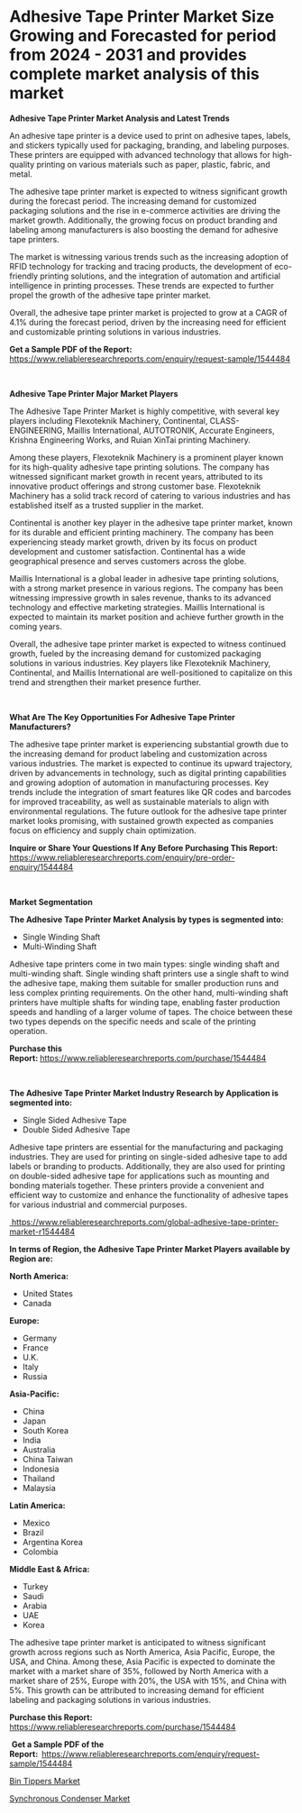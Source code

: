 <p><h1>Adhesive Tape Printer Market Size Growing and Forecasted for period from 2024 - 2031 and provides complete market analysis of this market</h1></p><p><strong>Adhesive Tape Printer Market Analysis and Latest Trends</strong></p>
<p><p>An adhesive tape printer is a device used to print on adhesive tapes, labels, and stickers typically used for packaging, branding, and labeling purposes. These printers are equipped with advanced technology that allows for high-quality printing on various materials such as paper, plastic, fabric, and metal.</p><p>The adhesive tape printer market is expected to witness significant growth during the forecast period. The increasing demand for customized packaging solutions and the rise in e-commerce activities are driving the market growth. Additionally, the growing focus on product branding and labeling among manufacturers is also boosting the demand for adhesive tape printers.</p><p>The market is witnessing various trends such as the increasing adoption of RFID technology for tracking and tracing products, the development of eco-friendly printing solutions, and the integration of automation and artificial intelligence in printing processes. These trends are expected to further propel the growth of the adhesive tape printer market.</p><p>Overall, the adhesive tape printer market is projected to grow at a CAGR of 4.1% during the forecast period, driven by the increasing need for efficient and customizable printing solutions in various industries.</p></p>
<p><strong>Get a Sample PDF of the Report:&nbsp;</strong> <a href="https://www.reliableresearchreports.com/enquiry/request-sample/1544484">https://www.reliableresearchreports.com/enquiry/request-sample/1544484</a></p>
<p>&nbsp;</p>
<p><strong>Adhesive Tape Printer Major Market Players</strong></p>
<p><p>The Adhesive Tape Printer Market is highly competitive, with several key players including Flexoteknik Machinery, Continental, CLASS-ENGINEERING, Maillis International, AUTOTRONIK, Accurate Engineers, Krishna Engineering Works, and Ruian XinTai printing Machinery. </p><p>Among these players, Flexoteknik Machinery is a prominent player known for its high-quality adhesive tape printing solutions. The company has witnessed significant market growth in recent years, attributed to its innovative product offerings and strong customer base. Flexoteknik Machinery has a solid track record of catering to various industries and has established itself as a trusted supplier in the market.</p><p>Continental is another key player in the adhesive tape printer market, known for its durable and efficient printing machinery. The company has been experiencing steady market growth, driven by its focus on product development and customer satisfaction. Continental has a wide geographical presence and serves customers across the globe.</p><p>Maillis International is a global leader in adhesive tape printing solutions, with a strong market presence in various regions. The company has been witnessing impressive growth in sales revenue, thanks to its advanced technology and effective marketing strategies. Maillis International is expected to maintain its market position and achieve further growth in the coming years.</p><p>Overall, the adhesive tape printer market is expected to witness continued growth, fueled by the increasing demand for customized packaging solutions in various industries. Key players like Flexoteknik Machinery, Continental, and Maillis International are well-positioned to capitalize on this trend and strengthen their market presence further.</p></p>
<p>&nbsp;</p>
<p><strong>What Are The Key Opportunities For Adhesive Tape Printer Manufacturers?</strong></p>
<p><p>The adhesive tape printer market is experiencing substantial growth due to the increasing demand for product labeling and customization across various industries. The market is expected to continue its upward trajectory, driven by advancements in technology, such as digital printing capabilities and growing adoption of automation in manufacturing processes. Key trends include the integration of smart features like QR codes and barcodes for improved traceability, as well as sustainable materials to align with environmental regulations. The future outlook for the adhesive tape printer market looks promising, with sustained growth expected as companies focus on efficiency and supply chain optimization.</p></p>
<p><strong>Inquire or Share Your Questions If Any Before Purchasing This Report:</strong> <a href="https://www.reliableresearchreports.com/enquiry/pre-order-enquiry/1544484">https://www.reliableresearchreports.com/enquiry/pre-order-enquiry/1544484</a></p>
<p>&nbsp;</p>
<p><strong>Market Segmentation</strong></p>
<p><strong>The Adhesive Tape Printer Market Analysis by types is segmented into:</strong></p>
<p><ul><li>Single Winding Shaft</li><li>Multi-Winding Shaft</li></ul></p>
<p><p>Adhesive tape printers come in two main types: single winding shaft and multi-winding shaft. Single winding shaft printers use a single shaft to wind the adhesive tape, making them suitable for smaller production runs and less complex printing requirements. On the other hand, multi-winding shaft printers have multiple shafts for winding tape, enabling faster production speeds and handling of a larger volume of tapes. The choice between these two types depends on the specific needs and scale of the printing operation.</p></p>
<p><strong>Purchase this Report:&nbsp;</strong><a href="https://www.reliableresearchreports.com/purchase/1544484">https://www.reliableresearchreports.com/purchase/1544484</a></p>
<p>&nbsp;</p>
<p><strong>The Adhesive Tape Printer Market Industry Research by Application is segmented into:</strong></p>
<p><ul><li>Single Sided Adhesive Tape</li><li>Double Sided Adhesive Tape</li></ul></p>
<p><p>Adhesive tape printers are essential for the manufacturing and packaging industries. They are used for printing on single-sided adhesive tape to add labels or branding to products. Additionally, they are also used for printing on double-sided adhesive tape for applications such as mounting and bonding materials together. These printers provide a convenient and efficient way to customize and enhance the functionality of adhesive tapes for various industrial and commercial purposes.</p></p>
<p><a href="https://www.reliableresearchreports.com/global-adhesive-tape-printer-market-r1544484">&nbsp;https://www.reliableresearchreports.com/global-adhesive-tape-printer-market-r1544484</a></p>
<p><strong>In terms of Region, the Adhesive Tape Printer Market Players available by Region are:</strong></p>
<p>
    <p> <strong> North America: </strong>
        <ul>
            <li>United States</li>
            <li>Canada</li>
        </ul>
        </p> 
    <p> <strong> Europe: </strong>
        <ul>
            <li>Germany</li>
            <li>France</li>
            <li>U.K.</li>
            <li>Italy</li>
            <li>Russia</li>
        </ul>
        </p> 
    <p> <strong> Asia-Pacific: </strong>
        <ul>
            <li>China</li>
            <li>Japan</li>
            <li>South Korea</li>
            <li>India</li>
            <li>Australia</li>
            <li>China Taiwan</li>
            <li>Indonesia</li>
            <li>Thailand</li>
            <li>Malaysia</li>
        </ul>
        </p> 
    <p> <strong> Latin America: </strong>
        <ul>
            <li>Mexico</li>
            <li>Brazil</li>
            <li>Argentina Korea</li>
            <li>Colombia</li>
        </ul>
        </p> 
    <p> <strong> Middle East & Africa: </strong>
        <ul>
            <li>Turkey</li>
            <li>Saudi</li>
            <li>Arabia</li>
            <li>UAE</li>
            <li>Korea</li>
        </ul>
    </p>
    </p>
<p><p>The adhesive tape printer market is anticipated to witness significant growth across regions such as North America, Asia Pacific, Europe, the USA, and China. Among these, Asia Pacific is expected to dominate the market with a market share of 35%, followed by North America with a market share of 25%, Europe with 20%, the USA with 15%, and China with 5%. This growth can be attributed to increasing demand for efficient labeling and packaging solutions in various industries.</p></p>
<p><strong>Purchase this Report: </strong><a href="https://www.reliableresearchreports.com/purchase/1544484">https://www.reliableresearchreports.com/purchase/1544484</a></p>
<p>&nbsp;<strong>Get a Sample PDF of the Report:&nbsp;&nbsp;</strong><a href="https://www.reliableresearchreports.com/enquiry/request-sample/1544484">https://www.reliableresearchreports.com/enquiry/request-sample/1544484</a></p>
<p><strong></strong></p>
<p><p><a href="https://view.publitas.com/reportprime-1/bin-tippers-market-outlook-industry-overview-and-forecast-2024-to-2031/">Bin Tippers Market</a></p><p><a href="https://military-diascia-e68.notion.site/Synchronous-Condenser-Market-Focuses-on-Market-Share-Size-and-Projected-Forecast-Till-2031-f80eae68ad384f88887d0de33c1ed2d2">Synchronous Condenser Market</a></p></p>